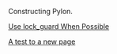 Constructing Pylon.

[Use lock_guard When Possible](./2021/10/03/use_lock_guard.html/)

[A test to a new page](./test_new.html)

